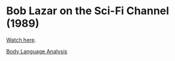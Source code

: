 # Bob Lazar on the Sci-Fi Channel (1989)
[Watch here](https://www.youtube.com/watch?v=KjApDnCvh2c).

[Body Language Analysis](https://www.youtube.com/watch?v=DOj_BMFLhrk)